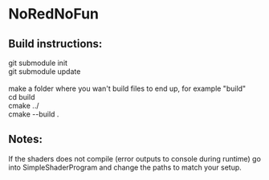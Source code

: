 # NoRedNoFun

## Build instructions:
git submodule init<br/>
git submodule update<br/>
<br/>
make a folder where you wan't build files to end up, for example "build"<br/>
cd build<br/>
cmake ../<br/>
cmake --build .<br/>

## Notes:
If the shaders does not compile (error outputs to console during runtime) go into SimpleShaderProgram and change the paths to match your setup.
